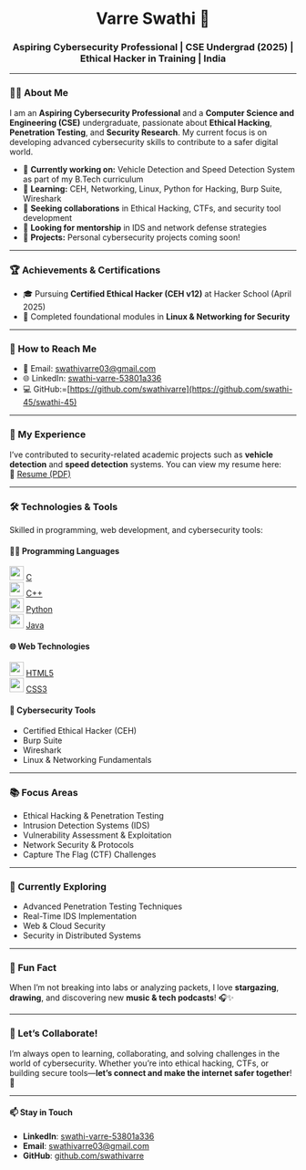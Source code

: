 <h1 align="center">Varre Swathi 👋</h1>
<h3 align="center">Aspiring Cybersecurity Professional | CSE Undergrad (2025) | Ethical Hacker in Training | India</h3>

---

### 👩‍💻 About Me
I am an **Aspiring Cybersecurity Professional** and a **Computer Science and Engineering (CSE)** undergraduate, passionate about **Ethical Hacking**, **Penetration Testing**, and **Security Research**. My current focus is on developing advanced cybersecurity skills to contribute to a safer digital world.

- 🔭 **Currently working on:** Vehicle Detection and Speed Detection System as part of my B.Tech curriculum  
- 🌱 **Learning:** CEH, Networking, Linux, Python for Hacking, Burp Suite, Wireshark  
- 👯 **Seeking collaborations** in Ethical Hacking, CTFs, and security tool development  
- 🤝 **Looking for mentorship** in IDS and network defense strategies  
- 📁 **Projects:** Personal cybersecurity projects coming soon!

---

### 🏆 Achievements & Certifications
- 🎓 Pursuing **Certified Ethical Hacker (CEH v12)** at Hacker School (April 2025)
- 🧠 Completed foundational modules in **Linux & Networking for Security**

---

### 🔗 How to Reach Me
- 📧 Email: [swathivarre03@gmail.com](mailto:swathivarre03@gmail.com)  
- 🌐 LinkedIn: [swathi-varre-53801a336](https://linkedin.com/in/swathi-varre-53801a336/)  
- 💻 GitHub:=[https://github.com/swathivarre](https://github.com/swathi-45/swathi-45)

---

### 📄 My Experience
I’ve contributed to security-related academic projects such as **vehicle detection** and **speed detection** systems. You can view my resume here:  
📄 [Resume (PDF)](https://drive.google.com/file/d/12vNoNN3fOfhutcgteVKzBrofoeCtImP1/view?usp=drive_link)

---

### 🛠️ Technologies & Tools  
Skilled in programming, web development, and cybersecurity tools:

#### 👩‍💻 Programming Languages  
<img src="https://cdn.jsdelivr.net/gh/devicons/devicon/icons/c/c-original.svg" width="25"/> [C](https://www.cprogramming.com/)  
<img src="https://cdn.jsdelivr.net/gh/devicons/devicon/icons/cplusplus/cplusplus-original.svg" width="25"/> [C++](https://www.w3schools.com/cpp/)  
<img src="https://cdn.jsdelivr.net/gh/devicons/devicon/icons/python/python-original.svg" width="25"/> [Python](https://www.python.org/)  
<img src="https://cdn.jsdelivr.net/gh/devicons/devicon/icons/java/java-original.svg" width="25"/> [Java](https://www.java.com/)

#### 🌐 Web Technologies  
<img src="https://cdn.jsdelivr.net/gh/devicons/devicon/icons/html5/html5-original.svg" width="25"/> [HTML5](https://www.w3.org/html/)  
<img src="https://cdn.jsdelivr.net/gh/devicons/devicon/icons/css3/css3-original.svg" width="25"/> [CSS3](https://www.w3schools.com/css/)

#### 🔐 Cybersecurity Tools  
- Certified Ethical Hacker (CEH)  
- Burp Suite  
- Wireshark  
- Linux & Networking Fundamentals

---

### 📚 Focus Areas
- Ethical Hacking & Penetration Testing  
- Intrusion Detection Systems (IDS)  
- Vulnerability Assessment & Exploitation  
- Network Security & Protocols  
- Capture The Flag (CTF) Challenges

---

### 🌱 Currently Exploring
- Advanced Penetration Testing Techniques  
- Real-Time IDS Implementation  
- Web & Cloud Security  
- Security in Distributed Systems  

---

### 🌌 Fun Fact
When I’m not breaking into labs or analyzing packets, I love **stargazing**, **drawing**, and discovering new **music & tech podcasts**! 🎧✨

---

### 🤝 Let’s Collaborate!
I’m always open to learning, collaborating, and solving challenges in the world of cybersecurity. Whether you’re into ethical hacking, CTFs, or building secure tools—**let’s connect and make the internet safer together**! 🔐

---

#### 📫 Stay in Touch
- **LinkedIn**: [swathi-varre-53801a336](https://linkedin.com/in/swathi-varre-53801a336)  
- **Email**: [swathivarre03@gmail.com](mailto:swathivarre03@gmail.com)  
- **GitHub**: [github.com/swathivarre](https://github.com/swathivarre)

